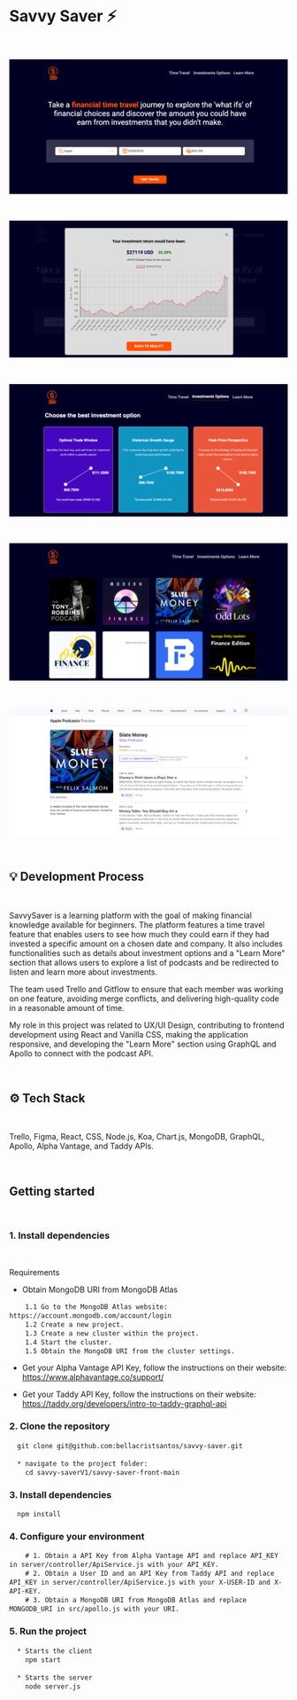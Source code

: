 # Savvy Saver  ⚡

<br />

![image](../savvy-saver-front-main/src/assets/Savvy-Saver01.png)

<br />

![image](../savvy-saver-front-main/src/assets/Savvy-Saver03.png)

<br />

![image](../savvy-saver-front-main/src/assets/Savvy-Saver04.png)

<br />

![image](../savvy-saver-front-main/src/assets/Savvy-Saver05.png)

<br />

![image](../savvy-saver-front-main/src/assets/Slate-Money-on-Apple-Podcasts.png)

<br />


## :bulb: Development Process
<br />

SavvySaver is a learning platform with the goal of making financial knowledge available for beginners. The platform features a time travel feature that enables users to see how much they could earn if they had invested a specific amount on a chosen date and company. It also includes functionalities such as details about investment options and a "Learn More" section that allows users to explore a list of podcasts and be redirected to listen and learn more about investments.

The team used Trello and Gitflow to ensure that each member was working on one feature, avoiding merge conflicts, and delivering high-quality code in a reasonable amount of time.

My role in this project was related to UX/UI Design, contributing to frontend development using React and Vanilla CSS, making the application responsive, and developing the "Learn More" section using GraphQL and Apollo to connect with the podcast API.

<br />

## :gear: Tech Stack
<br />


Trello, Figma, React, CSS, Node.js, Koa, Chart.js, MongoDB, GraphQL, Apollo, Alpha Vantage, and Taddy APIs.

<br />

## Getting started
<br />

### 1. Install dependencies
<br />

  Requirements
   * Obtain MongoDB URI from MongoDB Atlas
   ```
       1.1 Go to the MongoDB Atlas website: https://account.mongodb.com/account/login
       1.2 Create a new project.
       1.3 Create a new cluster within the project.
       1.4 Start the cluster.
       1.5 Obtain the MongoDB URI from the cluster settings.
   ```

   * Get your Alpha Vantage API Key, follow the instructions on their website: https://www.alphavantage.co/support/

   * Get your Taddy API Key, follow the instructions on their website: https://taddy.org/developers/intro-to-taddy-graphql-api

### 2. Clone the repository
```
  git clone git@github.com:bellacristsantos/savvy-saver.git

  * navigate to the project folder:
    cd savvy-saverV1/savvy-saver-front-main
```

### 3. Install dependencies

  ```
    npm install
  ```

### 4. Configure your environment
```
    # 1. Obtain a API Key from Alpha Vantage API and replace API_KEY in server/controller/ApiService.js with your API_KEY.
    # 2. Obtain a User ID and an API Key from Taddy API and replace API_KEY in server/controller/ApiService.js with your X-USER-ID and X-API-KEY.
    # 3. Obtain a MongoDB URI from MongoDB Atlas and replace MONGODB_URI in src/apollo.js with your URI.
```

### 5. Run the project
```
  * Starts the client
    npm start

  * Starts the server
    node server.js
  ```


